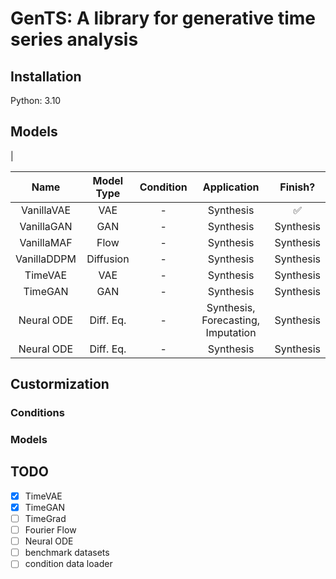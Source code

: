 # GenTS: A library for generative time series analysis


## Installation
Python: 3.10


## Models 

<!-- ### Tasks included
|      Task       |      Conditional on      |
| :-------------: | :----------------------: |
|    Synthesis    | NA / high-level features |
|   Imputation    |      Observed data       |
|   Forecasting   |     Look-back window     |
| Superresolution |   Low-resolution data    | --> |

<!-- ### Models included -->
|    Name     | Model Type | Condition |            Application             | Finish? |
| :---------: | :--------: | :-------: | :--------------------------------: | :---------: |
| VanillaVAE  |    VAE     |     -     |             Synthesis              |   :white_check_mark: |
| VanillaGAN  |    GAN     |     -     |             Synthesis              |  Synthesis  |
| VanillaMAF  |    Flow    |     -     |             Synthesis              |  Synthesis  |
| VanillaDDPM | Diffusion  |     -     |             Synthesis              |  Synthesis  |
|   TimeVAE   |    VAE     |     -     |             Synthesis              |  Synthesis  |
|   TimeGAN   |    GAN     |     -     |             Synthesis              |  Synthesis  |
| Neural ODE  | Diff. Eq.  |     -     | Synthesis, Forecasting, Imputation |  Synthesis  |
| Neural ODE  | Diff. Eq.  |     -     |             Synthesis              |  Synthesis  |



## Custormization

### Conditions

### Models


## TODO
- [x] TimeVAE
- [x] TimeGAN
- [ ] TimeGrad
- [ ] Fourier Flow
- [ ] Neural ODE
- [ ] benchmark datasets
- [ ] condition data loader